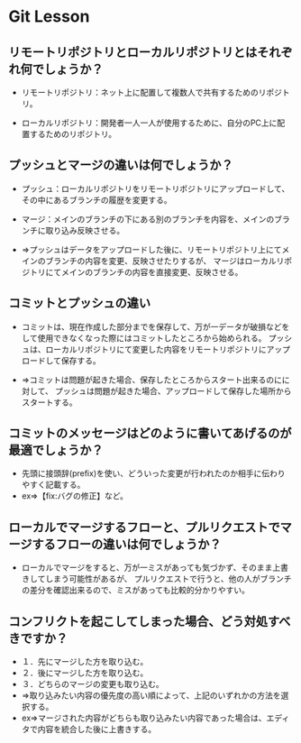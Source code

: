 # Git Lesson

## リモートリポジトリとローカルリポジトリとはそれぞれ何でしょうか？

- リモートリポジトリ：ネット上に配置して複数人で共有するためのリポジトリ。

- ローカルリポジトリ：開発者一人一人が使用するために、自分のPC上に配置するためのリポジトリ。

## プッシュとマージの違いは何でしょうか？

- プッシュ：ローカルリポジトリをリモートリポジトリにアップロードして、その中にあるブランチの履歴を変更する。

- マージ：メインのブランチの下にある別のブランチを内容を、メインのブランチに取り込み反映させる。

- ⇒プッシュはデータをアップロードした後に、リモートリポジトリ上にてメインのブランチの内容を変更、反映させたりするが、
マージはローカルリポジトリにてメインのブランチの内容を直接変更、反映させる。


## コミットとプッシュの違い

- コミットは、現在作成した部分までを保存して、万が一データが破損などをして使用できなくなった際にはコミットしたところから始められる。
プッシュは、ローカルリポジトリにて変更した内容をリモートリポジトリにアップロードして保存する。

- ⇒コミットは問題が起きた場合、保存したところからスタート出来るのにに対して、
プッシュは問題が起きた場合、アップロードして保存した場所からスタートする。


## コミットのメッセージはどのように書いてあげるのが最適でしょうか？

- 先頭に接頭辞(prefix)を使い、どういった変更が行われたのか相手に伝わりやすく記載する。
- ex⇒【fix:バグの修正】など。

## ローカルでマージするフローと、プルリクエストでマージするフローの違いは何でしょうか？

- ローカルでマージをすると、万が一ミスがあっても気づかず、そのまま上書きしてしまう可能性があるが、
プルリクエストで行うと、他の人がブランチの差分を確認出来るので、ミスがあっても比較的分かりやすい。

## コンフリクトを起こしてしまった場合、どう対処すべきですか？

- １．先にマージした方を取り込む。
- ２．後にマージした方を取り込む。
- ３．どちらのマージの変更も取り込む。
- ⇒取り込みたい内容の優先度の高い順によって、上記のいずれかの方法を選択する。
- ex⇒マージされた内容がどちらも取り込みたい内容であった場合は、エディタで内容を統合した後に上書きする。